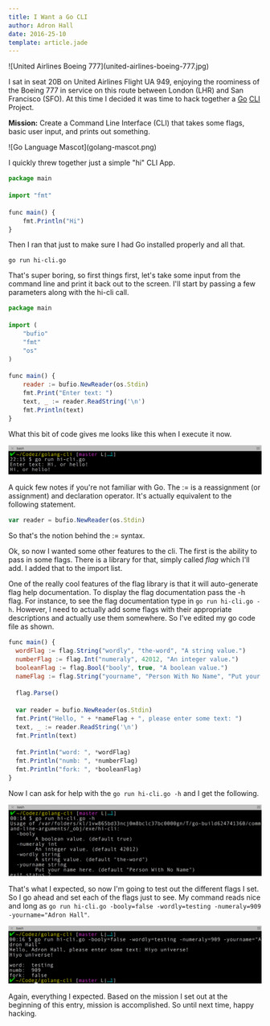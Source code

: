 ```yaml
---
title: I Want a Go CLI
author: Adron Hall
date: 2016-25-10
template: article.jade
---
```

<div class="image float-left">
    ![United Airlines Boeing 777](united-airlines-boeing-777.jpg)
</div>

I sat in seat 20B on United Airlines Flight UA 949, enjoying the roominess of the Boeing 777 in service on this route between London (LHR) and San Francisco (SFO). At this time I decided it was time to hack together a [Go](https://golang.org/) [CLI](https://en.wikipedia.org/wiki/Command-line_interface) Project.

**Mission:** Create a Command Line Interface (CLI) that takes some flags, basic user input, and prints out something.

<span class="more"></span>

<div class="image float-right">
    ![Go Language Mascot](golang-mascot.png)
</div>

I quickly threw together just a simple "hi" CLI App.

```javascript
package main

import "fmt"

func main() {
    fmt.Println("Hi")
}
```

Then I ran that just to make sure I had Go installed properly and all that.

```shell-script
go run hi-cli.go
```

That's super boring, so first things first, let's take some input from the command line and print it back out to the screen. I'll start by passing a few parameters along with the hi-cli call.

```javascript
package main

import (
    "bufio"
    "fmt"
    "os"
)

func main() {
    reader := bufio.NewReader(os.Stdin)
    fmt.Print("Enter text: ")
    text, _ := reader.ReadString('\n')
    fmt.Println(text)
}
```

What this bit of code gives me looks like this when I execute it now.

![Running hi-cli.go](hi-cli-01.png)

A quick few notes if you're not familiar with Go. The := is a reassignment (or assignment) and declaration operator. It's actually equivalent to the following statement.

```javascript
var reader = bufio.NewReader(os.Stdin)
```

So that's the notion behind the := syntax.

Ok, so now I wanted some other features to the cli. The first is the ability to pass in some flags. There is a library for that, simply called *flag* which I'll add. I added that to the import list.

One of the really cool features of the flag library is that it will auto-generate flag help documentation. To display the flag documentation pass the -h flag. For instance, to see the flag documentation type in `go run hi-cli.go -h`. However, I need to actually add some flags with their appropriate descriptions and actually use them somewhere. So I've edited my go code file as shown.

```javascript
func main() {
  wordFlag := flag.String("wordly", "the-word", "A string value.")
  numberFlag := flag.Int("numeraly", 42012, "An integer value.")
  booleanFlag := flag.Bool("booly", true, "A boolean value.")
  nameFlag := flag.String("yourname", "Person With No Name", "Put your name here.")

  flag.Parse()

  var reader = bufio.NewReader(os.Stdin)
  fmt.Print("Hello, " + *nameFlag + ", please enter some text: ")
  text, _ := reader.ReadString('\n')
  fmt.Println(text)

  fmt.Println("word: ", *wordFlag)
  fmt.Println("numb: ", *numberFlag)
  fmt.Println("fork: ", *booleanFlag)
}
```

Now I can ask for help with the `go run hi-cli.go -h` and I get the following.

![Running hi-cli.go](hi-cli-02.png)

That's what I expected, so now I'm going to test out the different flags I set. So I go ahead and set each of the flags just to see. My command reads nice and long as `go run hi-cli.go -booly=false -wordly=testing -numeraly=909 -yourname="Adron Hall"`.

![Running hi-cli.go](hi-cli-03.png)

Again, everything I expected. Based on the mission I set out at the beginning of this entry, mission is accomplished. So until next time, happy hacking.
